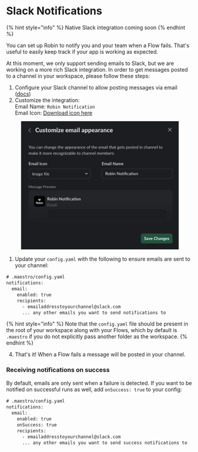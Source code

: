 # Slack Notifications

{% hint style="info" %}
Native Slack integration coming soon
{% endhint %}

You can set up Robin to notify you and your team when a Flow fails. That's useful to easily keep track if your app is working as expected.&#x20;

At this moment, we only support sending emails to Slack, but we are working on a more rich Slack integration. In order to get messages posted to a channel in your workspace, please follow these steps:

1. Configure your Slack channel to allow posting messages via email ([docs](https://slack.com/help/articles/206819278-Send-emails-to-Slack#h_01F4WDZG8RTCTNAMR4KJ7D419V))
2. Customize the integration:\
   Email Name: `Robin Notification`\
   Email Icon: [Download icon here](https://storage.googleapis.com/mobile.dev/Robin.png)

<figure><img src="../../.gitbook/assets/image (5).png" alt=""><figcaption></figcaption></figure>

1. Update your `config.yaml` with the following to ensure emails are sent to your channel:

```
# .maestro/config.yaml
notifications:
  email:
    enabled: true
    recipients:
      - emailaddresstoyourchannel@slack.com
      ... any other emails you want to send notifications to
```

{% hint style="info" %}
Note that the `config.yaml` file should be present in the root of your workspace along with your Flows, which by default is `.maestro` if you do not explicitly pass another folder as the workspace.
{% endhint %}

4. That's it! When a Flow fails a message will be posted in your channel.

### Receiving notifications on success

By default, emails are only sent when a failure is detected. If you want to be notified on successful runs as well, add `onSuccess: true` to your config:

```
# .maestro/config.yaml
notifications:
  email:
    enabled: true
    onSuccess: true
    recipients:
      - emailaddresstoyourchannel@slack.com
      ... any other emails you want to send success notifications to
```
